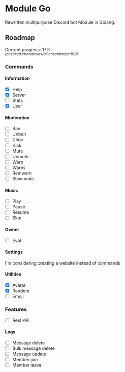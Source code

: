 # Module Go

Rewritten multipurpose Discord bot Module in Golang.

## Roadmap

Current progress: 17%<br>
_<sup>(checked checkboxes/all checkboxes*100)</sup>_

### Commands

#### Information

- [x] Help
- [x] Server
- [ ] Stats
- [x] User

#### Moderation

- [ ] Ban
- [ ] Unban
- [ ] Clear
- [ ] Kick
- [ ] Mute
- [ ] Unmute
- [ ] Warn
- [ ] Warns
- [ ] Remwarn
- [ ] Slowmode

#### Music

- [ ] Play
- [ ] Pause
- [ ] Resume
- [ ] Skip

#### Owner

- [ ] Eval

#### Settings

I'm considering creating a website instead of commands

#### Utilities

- [x] Avatar
- [x] Random
- [ ] Emoji

### Features

- [ ] Rest API

#### Logs
- [ ] Message delete
- [ ] Bulk message delete
- [ ] Message update
- [ ] Member join
- [ ] Member leave
